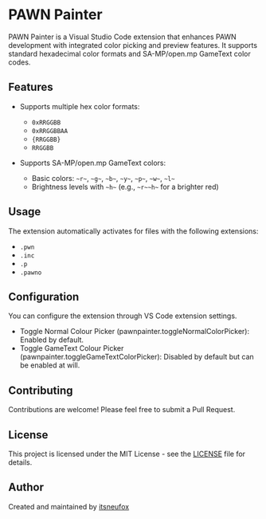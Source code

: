 # PAWN Painter

PAWN Painter is a Visual Studio Code extension that enhances PAWN development with integrated color picking and preview features.
It supports standard hexadecimal color formats and SA-MP/open.mp GameText color codes.

## Features

- Supports multiple hex color formats:
  - `0xRRGGBB`
  - `0xRRGGBBAA`
  - `{RRGGBB}`
  - `RRGGBB`

- Supports SA-MP/open.mp GameText colors:
  - Basic colors: `~r~`, `~g~`, `~b~`, `~y~`, `~p~`, `~w~`, `~l~`
  - Brightness levels with `~h~` (e.g., `~r~~h~` for a brighter red)

## Usage

The extension automatically activates for files with the following extensions:
- `.pwn`
- `.inc`
- `.p`
- `.pawno`

## Configuration

You can configure the extension through VS Code extension settings.

- Toggle Normal Colour Picker (pawnpainter.toggleNormalColorPicker): Enabled by default.
- Toggle GameText Colour Picker (pawnpainter.toggleGameTextColorPicker): Disabled by default but can be enabled at will.

## Contributing

Contributions are welcome! Please feel free to submit a Pull Request.

## License

This project is licensed under the MIT License - see the [LICENSE](LICENSE) file for details.

## Author

Created and maintained by [itsneufox](https://github.com/itsneufox)